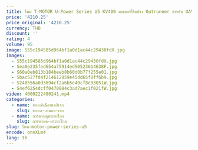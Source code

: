 ```yaml
---
title: ใหม่ T-MOTOR U-Power Series U5 KV400 มอเตอร์ไร้แปรง Outrunner สําหรับ UAV เครื่องบิน Multirotor Copter VTOL Drones
price: '4210.25'
price_original: '4210.25'
currency: THB
discount: ''
rating: 4
volume: 95
image: S55c194585d964bf1a0d1ac44c29430fdX.jpg
images:
  - S55c194585d964bf1a0d1ac44c29430fdX.jpg
  - Sea0e235fed654a75914ed90523614638F.jpg
  - S60a0eb813b184beeb8b60d0b77f255e01.jpg
  - Sbac527fd4f214612859e45dd65f8ff6b9.jpg
  - S240556a0d3694cf2a6b5e40cf8e93051W.jpg
  - S4ef6254dcff0470084c3ad7aec1f021fW.jpg
video: 4000222480241.mp4
categories:
  - name: ของเล่น&งานอดิเรก
    slug: ของเล-งานอด-เรก
  - name: การควบคุมระยะไกล
    slug: การควบค-มระยะไกล
slug: ใหม-motor-power-series-u5
encode: onnXLm4
lang: th
---
```

  